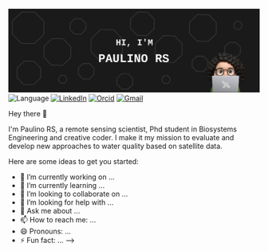 ![Paulino's GitHub Banner](./assets/banner.svg)
![Language](https://img.shields.io/badge/python-language-black?logo=python)
[![LinkedIn](https://img.shields.io/badge/LinkedIn-black?logo=linkedin)](https://www.linkedin.com/in/rejane-paulino-170659157/)
[![Orcid](https://img.shields.io/badge/Orcid-black?logo=orcid)](https://orcid.org/my-orcid?orcid=0000-0002-7295-8942)
[![Gmail](https://img.shields.io/badge/Gmail-black?logo=gmail)](mailto:rejane.dspaulino@gmail.com)

Hey there 👋 

I'm Paulino RS, a remote sensing scientist, Phd student in Biosystems Engineering and creative coder. I make it my mission to evaluate and develop new approaches to water quality based on satellite data.


Here are some ideas to get you started:

- 🔭 I’m currently working on ...
- 🌱 I’m currently learning ...
- 👯 I’m looking to collaborate on ...
- 🤔 I’m looking for help with ...
- 💬 Ask me about ...
- 📫 How to reach me: ...
- 😄 Pronouns: ...
- ⚡ Fun fact: ...
-->

